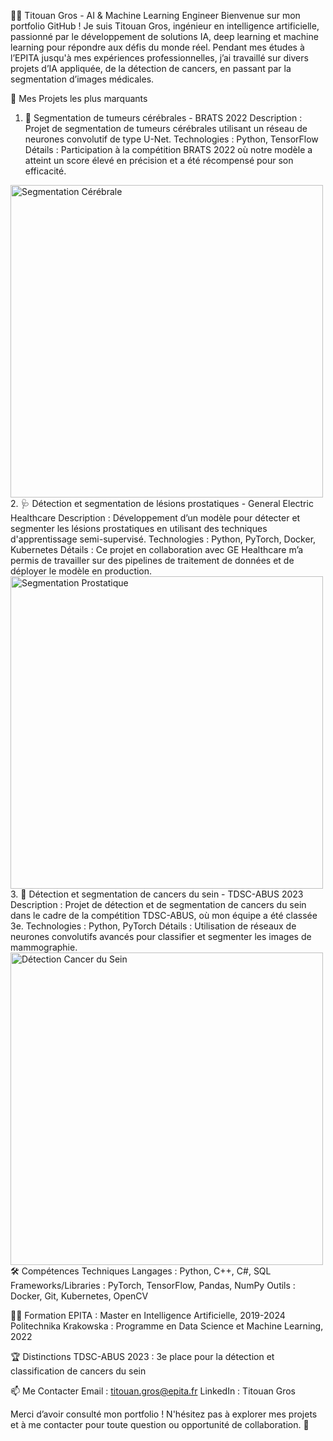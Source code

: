 👨‍💻 Titouan Gros - AI & Machine Learning Engineer
Bienvenue sur mon portfolio GitHub ! Je suis Titouan Gros, ingénieur en intelligence artificielle, passionné par le développement de solutions IA, deep learning et machine learning pour répondre aux défis du monde réel. Pendant mes études à l’EPITA jusqu'à mes expériences professionnelles, j’ai travaillé sur divers projets d’IA appliquée, de la détection de cancers, en passant par la segmentation d’images médicales.

📂 Mes Projets les plus marquants
1. 🧠 Segmentation de tumeurs cérébrales - BRATS 2022
Description : Projet de segmentation de tumeurs cérébrales utilisant un réseau de neurones convolutif de type U-Net.
Technologies : Python, TensorFlow
Détails : Participation à la compétition BRATS 2022 où notre modèle a atteint un score élevé en précision et a été récompensé pour son efficacité.
<img src="https://www.aquaportail.com/pictures2105/substance-grise.jpg" alt="Segmentation Cérébrale" width="500">
2. 🩺 Détection et segmentation de lésions prostatiques - General Electric Healthcare
Description : Développement d’un modèle pour détecter et segmenter les lésions prostatiques en utilisant des techniques d'apprentissage semi-supervisé.
Technologies : Python, PyTorch, Docker, Kubernetes
Détails : Ce projet en collaboration avec GE Healthcare m’a permis de travailler sur des pipelines de traitement de données et de déployer le modèle en production.
<img src="https://prostatecancercenternyc.com/wp-content/uploads/2020/09/tesla-multiparametric-MRI.jpg" alt="Segmentation Prostatique" width="500">
3. 🧬 Détection et segmentation de cancers du sein - TDSC-ABUS 2023
Description : Projet de détection et de segmentation de cancers du sein dans le cadre de la compétition TDSC-ABUS, où mon équipe a été classée 3e.
Technologies : Python, PyTorch
Détails : Utilisation de réseaux de neurones convolutifs avancés pour classifier et segmenter les images de mammographie.
<img src="https://miro.medium.com/v2/resize:fit:1400/1*DVtYTGpEVxtsOWcu560rLw.jpeg" alt="Détection Cancer du Sein" width="500">
🛠️ Compétences Techniques
Langages : Python, C++, C#, SQL
Frameworks/Libraries : PyTorch, TensorFlow, Pandas, NumPy
Outils : Docker, Git, Kubernetes, OpenCV

👨‍🏫 Formation
EPITA : Master en Intelligence Artificielle, 2019-2024
Politechnika Krakowska : Programme en Data Science et Machine Learning, 2022

🏆 Distinctions
TDSC-ABUS 2023 : 3e place pour la détection et classification de cancers du sein

📫 Me Contacter
Email : titouan.gros@epita.fr
LinkedIn : Titouan Gros

Merci d’avoir consulté mon portfolio ! N'hésitez pas à explorer mes projets et à me contacter pour toute question ou opportunité de collaboration. 🚀

